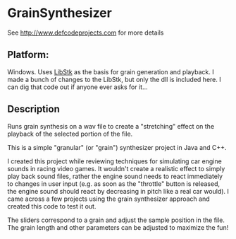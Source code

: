 # GrainSynthesizer

See http://www.defcodeprojects.com for more details

## Platform: 
Windows. Uses [LibStk](https://ccrma.stanford.edu/software/stk/) as the basis for grain generation and playback. I made a bunch of changes to the LibStk, but only the dll is included here. I can dig that code out if anyone ever asks for it... 

## Description
Runs grain synthesis on a wav file to create a "stretching" effect on the playback of the selected portion of the file.

This is a simple "granular" (or "grain") synthesizer project in Java and C++.

I created this project while reviewing techniques for simulating car engine sounds in racing video games. It wouldn't create a realistic effect to simply play back sound files, rather the engine sound needs to react immediately to changes in user input (e.g. as soon as the "throttle" button is released, the engine sound should react by decreasing in pitch like a real car would). I came across a few projects using the grain synthesizer approach and created this code to test it out.

The sliders correspond to a grain and adjust the sample position in the file. The grain length and other parameters can be adjusted to maximize the fun!
